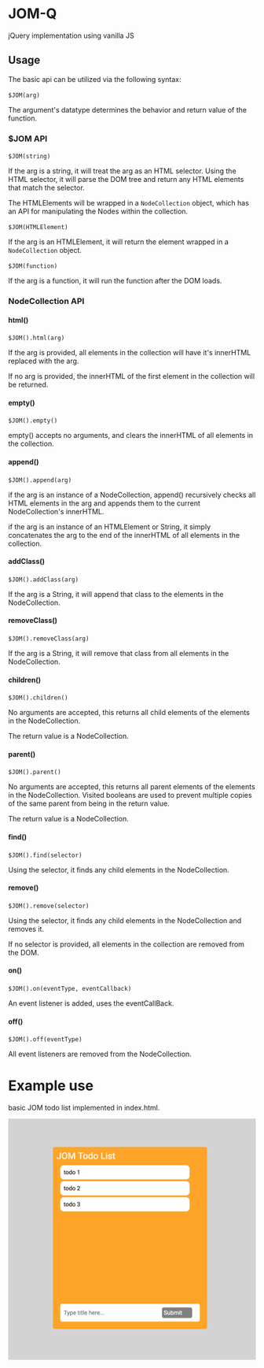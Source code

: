 # JOM-Q
jQuery implementation using vanilla JS


## Usage

The basic api can be utilized via the following syntax:

` $JOM(arg) `

The argument's datatype determines the behavior and return value of the function.


### $JOM API

`$JOM(string)`

If the arg is a string, it will treat the arg as an HTML selector. Using the HTML selector, it will parse the DOM tree and return any HTML elements that match the selector.

The HTMLElements will be wrapped in a `NodeCollection` object, which has an API for manipulating the Nodes within the collection.


`$JOM(HTMLElement)`

If the arg is an HTMLElement, it will return the element wrapped in a `NodeCollection` object.

`$JOM(function)`

If the arg is a function, it will run the function after the DOM loads.


### NodeCollection API

#### html()
`$JOM().html(arg)`

If the arg is provided, all elements in the collection will have it's innerHTML replaced with the arg.

If no arg is provided, the innerHTML of the first element in the collection will be returned.

<!-- Usage Example: `$JOM('ul').html('<li>Hello World</li>')` -->

#### empty()

`$JOM().empty()`

empty() accepts no arguments, and clears the innerHTML of all elements in the collection.


#### append()
`$JOM().append(arg)`

if the arg is an instance of a NodeCollection, append() recursively checks all HTML elements in the arg and appends them to the current NodeCollection's innerHTML.

if the arg is an instance of an HTMLElement or String, it simply concatenates the arg to the end of the innerHTML of all elements in the collection.


#### addClass()

`$JOM().addClass(arg)`

If the arg is a String, it will append that class to the elements in the NodeCollection.


#### removeClass()
`$JOM().removeClass(arg)`

If the arg is a String, it will remove that class from all elements in the NodeCollection.


#### children()
`$JOM().children()`

No arguments are accepted, this returns all child elements of the elements in the NodeCollection.

The return value is a NodeCollection.

#### parent()
`$JOM().parent()`

No arguments are accepted, this returns all parent elements of the elements in the NodeCollection. Visited booleans are used to prevent multiple copies of the same parent from being in the return value.

The return value is a NodeCollection.

#### find()

`$JOM().find(selector)`

Using the selector, it finds any child elements in the NodeCollection.


#### remove()

`$JOM().remove(selector)`

Using the selector, it finds any child elements in the NodeCollection and removes it.

If no selector is provided, all elements in the collection are removed from the DOM.


#### on()
`$JOM().on(eventType, eventCallback)`

An event listener is added, uses the eventCallBack.

#### off()

`$JOM().off(eventType)`

All event listeners are removed from the NodeCollection.


# Example use

basic JOM todo list implemented in index.html.

![JOM todo](JOM.png)
